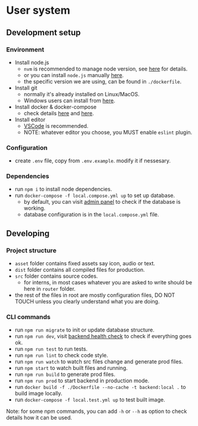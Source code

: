 # User system

## Development setup

### Environment

* Install node.js
    * `nvm` is recommended to manage node version, see [here](https://github.com/nvm-sh/nvm#installing-and-updating) for details.
    * or you can install `node.js` manually [here](https://nodejs.org/en/download/).
    * the specific version we are using, can be found in `./dockerfile`.
* Install git
    * normally it's already installed on Linux/MacOS.
    * Windows users can install from [here](https://git-scm.com/downloads).
* Install docker & docker-compose
    * check details [here](https://docs.docker.com/get-docker/) and [here](https://docs.docker.com/compose/install/).
* Install editor
    * [VSCode](https://code.visualstudio.com/download) is recommended.
    * NOTE: whatever editor you choose, you MUST enable `eslint` plugin.

### Configuration

* create `.env` file, copy from `.env.example`. modify it if nessesary.

### Dependencies

* run `npm i` to install node dependencies.
* run `docker-compose -f local.compose.yml up` to set up database.
    * by default, you can visit [admin panel](http://localhost:9002) to check if the database is working.
    * database configuration is in the `local.compose.yml` file.

## Developing

### Project structure

* `asset` folder contains fixed assets say icon, audio or text.
* `dist` folder contains all compiled files for production.
* `src` folder contains source codes.
    * for interns, in most cases whatever you are asked to write should be here in `router` folder.
* the rest of the files in root are mostly configuration files, DO NOT TOUCH unless you clearly understand what you are doing.

### CLI commands

* run `npm run migrate` to init or update database structure.
* run `npm run dev`, visit [backend health check](http://localhost:9000/ping) to check if everything goes ok.
* run `npm run test` to run tests.
* run `npm run lint` to check code style.
* run `npm run watch` to watch src files change and generate prod files.
* run `npm start` to watch built files and running.
* run `npm run build` to generate prod files.
* run `npm run prod` to start backend in production mode.
* run `docker build -f ./Dockerfile --no-cache -t backend:local .` to build image locally.
* run `docker-compose -f local.test.yml up` to test built image.

Note: for some npm commands, you can add `-h` or `--h` as option to check details how it can be used.
